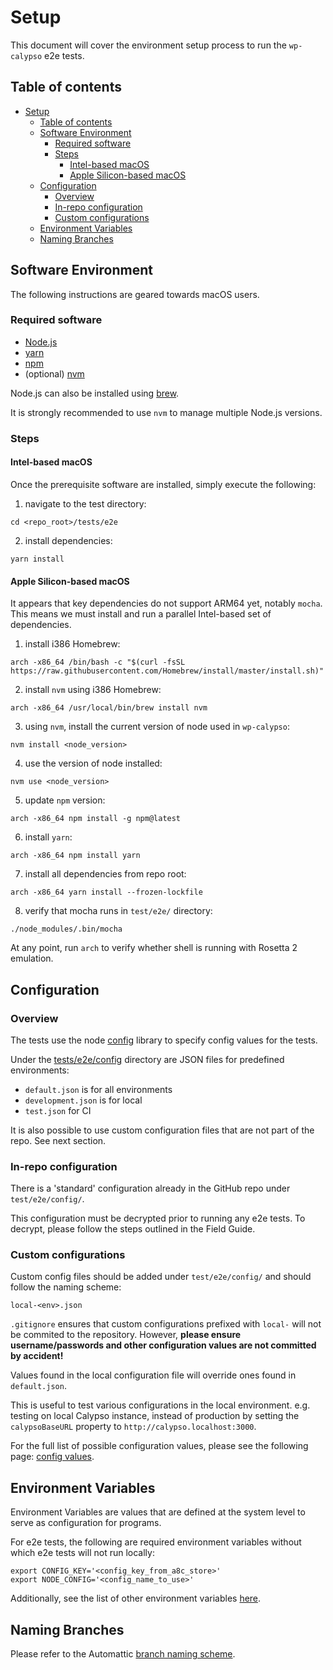 # Setup

This document will cover the environment setup process to run the `wp-calypso` e2e tests.

## Table of contents
<!-- TOC -->

- [Setup](#setup)
    - [Table of contents](#table-of-contents)
    - [Software Environment](#software-environment)
        - [Required software](#required-software)
        - [Steps](#steps)
            - [Intel-based macOS](#intel-based-macos)
            - [Apple Silicon-based macOS](#apple-silicon-based-macos)
    - [Configuration](#configuration)
        - [Overview](#overview)
        - [In-repo configuration](#in-repo-configuration)
        - [Custom configurations](#custom-configurations)
    - [Environment Variables](#environment-variables)
    - [Naming Branches](#naming-branches)

<!-- /TOC -->

## Software Environment

The following instructions are geared towards macOS users.

### Required software

* [Node.js](https://nodejs.org/en/download/package-manager/#macos)
* [yarn](https://classic.yarnpkg.com/en/docs/install/#mac-stable)
* [npm](https://www.npmjs.com/get-npm)
* (optional) [nvm](https://github.com/nvm-sh/nvm#installing-and-updating)

Node.js can also be installed using [brew](https://nodejs.dev/learn/how-to-install-nodejs).

It is strongly recommended to use `nvm` to manage multiple Node.js versions.

### Steps

#### Intel-based macOS

Once the prerequisite software are  installed, simply execute the following:

1. navigate to the test directory:

```
cd <repo_root>/tests/e2e
```

2. install dependencies:

```
yarn install
```

#### Apple Silicon-based macOS

It appears that key dependencies do not support ARM64 yet, notably `mocha`. 
This means we must install and run a parallel Intel-based set of dependencies.

1. install i386 Homebrew:

```
arch -x86_64 /bin/bash -c "$(curl -fsSL https://raw.githubusercontent.com/Homebrew/install/master/install.sh)"
```

2. install `nvm` using i386 Homebrew:

```
arch -x86_64 /usr/local/bin/brew install nvm
```

3. using `nvm`, install the current version of node used in `wp-calypso`:

```
nvm install <node_version>
```

4. use the version of node installed:
```
nvm use <node_version>
```

5. update `npm` version:
```
arch -x86_64 npm install -g npm@latest
```

6. install `yarn`:

```
arch -x86_64 npm install yarn
```

7. install all dependencies from repo root:
```
arch -x86_64 yarn install --frozen-lockfile
```

8. verify that mocha runs in `test/e2e/` directory:

```
./node_modules/.bin/mocha
```

At any point, run `arch` to verify whether shell is running with Rosetta 2 emulation.

## Configuration

### Overview

The tests use the node [config](https://www.npmjs.com/package/config) library to specify config values for the tests.

Under the [tests/e2e/config](test/e2e/config) directory are JSON files for predefined environments:

* `default.json` is for all environments
* `development.json` is for local
* `test.json` for CI

It is also possible to use custom configuration files that are not part of the repo. See next section.

### In-repo configuration

There is a 'standard' configuration already in the GitHub repo under `test/e2e/config/`.

This configuration must be decrypted prior to running any e2e tests. To decrypt, please follow the steps outlined in the Field Guide.

### Custom configurations

Custom config files should be added under `test/e2e/config/` and should follow the naming scheme: 

```
local-<env>.json
```

`.gitignore` ensures that custom configurations prefixed with `local-` will not be commited to the repository. However, **please ensure username/passwords and other configuration values are not committed by accident!**

Values found in the local configuration file will override ones found in `default.json`. 

This is useful to test various configurations in the local environment.
e.g. testing on local Calypso instance, instead of production by setting the `calypsoBaseURL` property to `http://calypso.localhost:3000`.

For the full list of possible configuration values, please see the following page: [config values](docs/config_values.md).

## Environment Variables

Environment Variables are values that are defined at the system level to serve as configuration for programs.

For e2e tests, the following are required environment variables without which e2e tests will not run locally:

```
export CONFIG_KEY='<config_key_from_a8c_store>'
export NODE_CONFIG='<config_name_to_use>'
```

Additionally, see the list of other environment variables [here](environment_variables.md).

## Naming Branches

Please refer to the Automattic [branch naming scheme](https://github.com/Automattic/wp-calypso/blob/HEAD/docs/git-workflow.md#branch-naming-scheme).